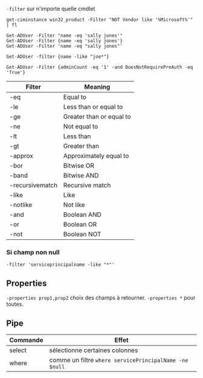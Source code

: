 
`-filter` sur n'importe quelle cmdlet

```powershell-session
get-ciminstance win32_product -Filter "NOT Vendor like '%Microsoft%'" | fl

Get-ADUser -Filter "name -eq 'sally jones'"
Get-ADUser -Filter {name -eq 'sally jones'}
Get-ADUser -Filter 'name -eq "sally jones"'

Get-ADUser -filter {name -like "joe*"}

Get-ADUser -Filter {adminCount -eq '1' -and DoesNotRequirePreAuth -eq 'True'}

```

| **Filter** | **Meaning** |
| --- | --- |
| -eq | Equal to |
|-le|Less than or equal to|
|-ge|Greater than or equal to|
|-ne|Not equal to|
|-lt|Less than|
|-gt|Greater than|
|-approx|Approximately equal to|
|-bor|Bitwise OR|
|-band|Bitwise AND|
|-recursivematch|Recursive match|
|-like|Like|
|-notlike|Not like|
|-and|Boolean AND|
|-or|Boolean OR|
|-not|Boolean NOT|

### Si champ non null
`-filter 'serviceprincipalname -like "*"'`

## Properties
`-properties prop1,prop2` choix des champs à retourner.
`-properties *` pour toutes.

## Pipe

| **Commande** | **Effet** |
| --- | --- |
| select | sélectionne certaines colonnes |
| where | comme un filtre `where servicePrincipalName -ne $null` |